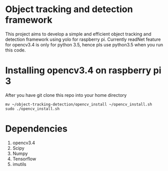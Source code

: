 # Object tracking and detection framework

This project aims to develop a simple and efficient 
object tracking and detection framework using yolo for raspberry pi.
Currently readNet feature for opencv3.4 is only for python 3.5, hence pls use python3.5 when you run this code. 

# Installing opencv3.4 on raspberry pi 3

After you have git clone this repo into your home directory 
```
mv ~/object-tracking-detection/opencv_install ~/opencv_install.sh
sudo ./opencv_install.sh
```
# Dependencies 
1. opencv3.4
2. Scipy
3. Numpy
4. Tensorflow
5. imutils

